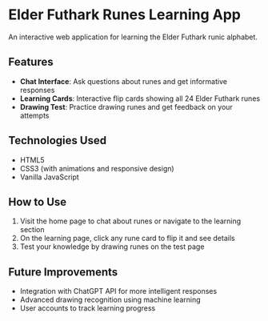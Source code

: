 # Elder Futhark Runes Learning App

An interactive web application for learning the Elder Futhark runic alphabet.

## Features

- **Chat Interface**: Ask questions about runes and get informative responses
- **Learning Cards**: Interactive flip cards showing all 24 Elder Futhark runes
- **Drawing Test**: Practice drawing runes and get feedback on your attempts

## Technologies Used

- HTML5
- CSS3 (with animations and responsive design)
- Vanilla JavaScript

## How to Use

1. Visit the home page to chat about runes or navigate to the learning section
2. On the learning page, click any rune card to flip it and see details
3. Test your knowledge by drawing runes on the test page

## Future Improvements

- Integration with ChatGPT API for more intelligent responses
- Advanced drawing recognition using machine learning
- User accounts to track learning progress
